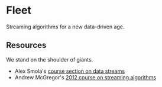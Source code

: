 Fleet
=====

Streaming algorithms for a new data-driven age.


## Resources

We stand on the shoulder of giants.

- Alex Smola's [course section on data streams](http://alex.smola.org/teaching/berkeley2012/streams.html)
- Andrew McGregor's [2012 course on streaming algorithms](http://people.cs.umass.edu/~mcgregor/courses/CS711S12/index.html)
